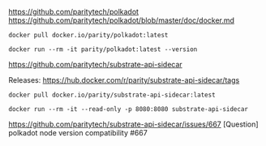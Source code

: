 

https://github.com/paritytech/polkadot  
https://github.com/paritytech/polkadot/blob/master/doc/docker.md

    docker pull docker.io/parity/polkadot:latest

    docker run --rm -it parity/polkadot:latest --version


https://github.com/paritytech/substrate-api-sidecar 

Releases: https://hub.docker.com/r/parity/substrate-api-sidecar/tags

    docker pull docker.io/parity/substrate-api-sidecar:latest

    docker run --rm -it --read-only -p 8080:8080 substrate-api-sidecar

https://github.com/paritytech/substrate-api-sidecar/issues/667
[Question] polkadot node version compatibility #667


